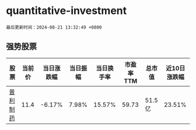 # quantitative-investment

`最后更新时间：2024-08-21 13:32:49 +0800`

## 强势股票

|股票|当前价|当日涨跌幅|当日振幅|当日换手率|市盈率TTM|总市值|近10日涨跌幅|
|----|----|----|----|----|----|----|----|
|[普利制药](https://xueqiu.com/S/SZ300630)|11.4|-6.17%|7.98%|15.57%|59.73|51.5亿|23.51%|
